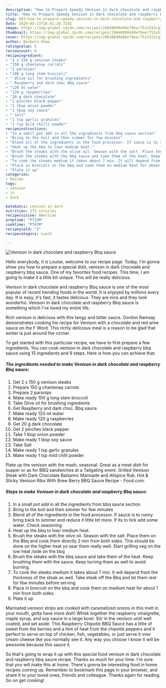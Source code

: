 ```yaml
---
description: "How to Prepare Speedy Venison in dark chocolate and raspberry Bbq sauce"
title: "How to Prepare Speedy Venison in dark chocolate and raspberry Bbq sauce"
slug: 683-how-to-prepare-speedy-venison-in-dark-chocolate-and-raspberry-bbq-sauce
date: 2020-05-13T16:41:20.719Z
image: https://img-global.cpcdn.com/recipes/29648890d48e79ee/751x532cq70/venison-in-dark-chocolate-and-raspberry-bbq-sauce-recipe-main-photo.jpg
thumbnail: https://img-global.cpcdn.com/recipes/29648890d48e79ee/751x532cq70/venison-in-dark-chocolate-and-raspberry-bbq-sauce-recipe-main-photo.jpg
cover: https://img-global.cpcdn.com/recipes/29648890d48e79ee/751x532cq70/venison-in-dark-chocolate-and-raspberry-bbq-sauce-recipe-main-photo.jpg
author: Barbara Shaw
ratingvalue: 5
reviewcount: 8
recipeingredient:
- "2 x 150 g venison steaks"
- "150 g chantenay carrots"
- "2 parsnips"
- "100 g long stem broccoli"
- " Olive oil for brushing ingredients"
- " Raspberry and dark choc Bbq sauce"
- "120 ml water"
- "120 g raspberries"
- "20 g dark chocolate"
- "2 pinches black pepper"
- "1 tbsp onion powder"
- "1 tbsp soy sauce"
- " Salt"
- "1 tsp garlic granules"
- "1 tsp mild chilli powder"
recipeinstructions:
- "In a small pot add in all the ingredients from bbq sauce section"
- "Bring to the boil and then simmer for few minutes"
- "Blend all of the ingredients in the food processor. If sauce is to runny bring back to simmer and reduce it little bit more. If its to tick add some water. Check seasoning"
- "Heat up the bbq to low/ medium heat."
- "Brush the steaks with the olive oil. Season with the salt. Place them on the Bbq and cook them directly 2 min from both sides. This should be done on the higher heat yo sear them really well. Start grilling veg on the low heat /side on the bbq"
- "Brush the steaks with the bbq sauce and take them of the heat. Keep brushing them with the sauce. Keep turning them as well to avoid burning."
- "To cook the steaks medium it takes about 7 min. It will depend from the thickness of the steak as well. Take steak off the Bbq and let them rest for few minutes before serving"
- "Place in broccoli on the bbq and cook them on medium heat for about 1 min from both sides."
- "Plate it up"
categories:
- Recipe
tags:
- venison
- in
- dark

katakunci: venison in dark 
nutrition: 173 calories
recipecuisine: American
preptime: "PT22M"
cooktime: "PT47M"
recipeyield: "3"
recipecategory: Lunch

---
```



![Venison in dark chocolate and raspberry Bbq sauce](https://img-global.cpcdn.com/recipes/29648890d48e79ee/751x532cq70/venison-in-dark-chocolate-and-raspberry-bbq-sauce-recipe-main-photo.jpg)

Hello everybody, it is Louise, welcome to our recipe page. Today, I'm gonna show you how to prepare a special dish, venison in dark chocolate and raspberry bbq sauce. One of my favorites food recipes. This time, I am going to make it a little bit unique. This will be really delicious.

Venison in dark chocolate and raspberry Bbq sauce is one of the most popular of recent trending foods in the world. It is enjoyed by millions every day. It is easy, it's fast, it tastes delicious. They are nice and they look wonderful. Venison in dark chocolate and raspberry Bbq sauce is something which I've loved my entire life.

Rich venison is delicious with this tangy and bitter sauce. Gordon Ramsay demonstrates cooking his recipe for Venison with a chocolate and red wine sauce on the F Word. This richly delicious meal is a reason to be glad that winter is just around the corner.


To get started with this particular recipe, we have to first prepare a few ingredients. You can cook venison in dark chocolate and raspberry bbq sauce using 15 ingredients and 9 steps. Here is how you can achieve that.

<!--inarticleads1-->

##### The ingredients needed to make Venison in dark chocolate and raspberry Bbq sauce:

1. Get 2 x 150 g venison steaks
1. Prepare 150 g chantenay carrots
1. Prepare 2 parsnips
1. Make ready 100 g long stem broccoli
1. Take  Olive oil for brushing ingredients
1. Get  Raspberry and dark choc. Bbq sauce
1. Make ready 120 ml water
1. Make ready 120 g raspberries
1. Get 20 g dark chocolate
1. Get 2 pinches black pepper
1. Take 1 tbsp onion powder
1. Make ready 1 tbsp soy sauce
1. Take  Salt
1. Make ready 1 tsp garlic granules
1. Make ready 1 tsp mild chilli powder


Plate up the venison with the mash, seasonal. Great as a meat dish for supper or as for BBQ sandwiches at a Tailgating event. Grilled Venison Steak with Dark Chocolate Balsamic Marinade and Allspice Rub. Hot &amp; Sticky Venison Ribs With Brew Berry BBQ Sauce Recipe - Food.com. 

<!--inarticleads2-->

##### Steps to make Venison in dark chocolate and raspberry Bbq sauce:

1. In a small pot add in all the ingredients from bbq sauce section
1. Bring to the boil and then simmer for few minutes
1. Blend all of the ingredients in the food processor. If sauce is to runny bring back to simmer and reduce it little bit more. If its to tick add some water. Check seasoning
1. Heat up the bbq to low/ medium heat.
1. Brush the steaks with the olive oil. Season with the salt. Place them on the Bbq and cook them directly 2 min from both sides. This should be done on the higher heat yo sear them really well. Start grilling veg on the low heat /side on the bbq
1. Brush the steaks with the bbq sauce and take them of the heat. Keep brushing them with the sauce. Keep turning them as well to avoid burning.
1. To cook the steaks medium it takes about 7 min. It will depend from the thickness of the steak as well. Take steak off the Bbq and let them rest for few minutes before serving
1. Place in broccoli on the bbq and cook them on medium heat for about 1 min from both sides.
1. Plate it up


Marinated venison strips are cooked with caramelized onions in this melt in your mouth, gotta have more dish! Whisk together the raspberry vinaigrette, maple syrup, and soy sauce in a large bowl. Stir in the venison until well coated, and set aside. This Raspberry Chipotle BBQ Sauce has a little of sweet from the berries and a hint of heat from the chipotle peppers and it perfect to serve on top of chicken, fish, vegetables, or just serve it over cream cheese like you normally see it. Any way you choose I know it will be awesome because this sauce it. 

So that's going to wrap it up with this special food venison in dark chocolate and raspberry bbq sauce recipe. Thanks so much for your time. I'm sure that you will make this at home. There's gonna be interesting food in home recipes coming up. Remember to bookmark this page in your browser, and share it to your loved ones, friends and colleague. Thanks again for reading. Go on get cooking!
